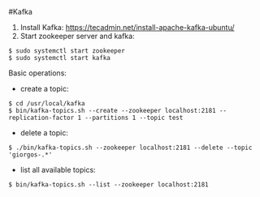 #Kafka
1. Install Kafka: https://tecadmin.net/install-apache-kafka-ubuntu/
2. Start zookeeper server and kafka:
```
$ sudo systemctl start zookeeper
$ sudo systemctl start kafka
```
Basic operations:
 * create a topic:
 ```
$ cd /usr/local/kafka
$ bin/kafka-topics.sh --create --zookeeper localhost:2181 --replication-factor 1 --partitions 1 --topic test
```
* delete a topic:
 ```
$ ./bin/kafka-topics.sh --zookeeper localhost:2181 --delete --topic 'giorgos-.*'
```
* list all available topics:
 ```
$ bin/kafka-topics.sh --list --zookeeper localhost:2181
```
